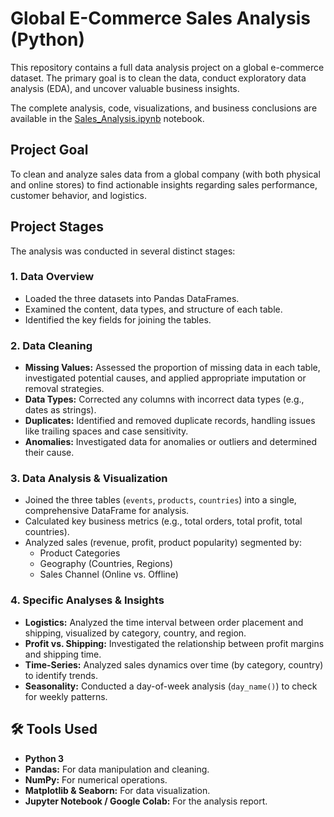 # Global E-Commerce Sales Analysis (Python)

This repository contains a full data analysis project on a global e-commerce dataset. The primary goal is to clean the data, conduct exploratory data analysis (EDA), and uncover valuable business insights.

The complete analysis, code, visualizations, and business conclusions are available in the [Sales_Analysis.ipynb](Sales_Analysis.ipynb) notebook.

##  Project Goal

To clean and analyze sales data from a global company (with both physical and online stores) to find actionable insights regarding sales performance, customer behavior, and logistics.

##  Project Stages

The analysis was conducted in several distinct stages:

### 1. Data Overview
* Loaded the three datasets into Pandas DataFrames.
* Examined the content, data types, and structure of each table.
* Identified the key fields for joining the tables.

### 2. Data Cleaning
* **Missing Values:** Assessed the proportion of missing data in each table, investigated potential causes, and applied appropriate imputation or removal strategies.
* **Data Types:** Corrected any columns with incorrect data types (e.g., dates as strings).
* **Duplicates:** Identified and removed duplicate records, handling issues like trailing spaces and case sensitivity.
* **Anomalies:** Investigated data for anomalies or outliers and determined their cause.

### 3. Data Analysis & Visualization
* Joined the three tables (`events`, `products`, `countries`) into a single, comprehensive DataFrame for analysis.
* Calculated key business metrics (e.g., total orders, total profit, total countries).
* Analyzed sales (revenue, profit, product popularity) segmented by:
    * Product Categories
    * Geography (Countries, Regions)
    * Sales Channel (Online vs. Offline)

### 4. Specific Analyses & Insights
* **Logistics:** Analyzed the time interval between order placement and shipping, visualized by category, country, and region.
* **Profit vs. Shipping:** Investigated the relationship between profit margins and shipping time.
* **Time-Series:** Analyzed sales dynamics over time (by category, country) to identify trends.
* **Seasonality:** Conducted a day-of-week analysis (`day_name()`) to check for weekly patterns.

## 🛠️ Tools Used

* **Python 3**
* **Pandas:** For data manipulation and cleaning.
* **NumPy:** For numerical operations.
* **Matplotlib & Seaborn:** For data visualization.
* **Jupyter Notebook / Google Colab:** For the analysis report.
